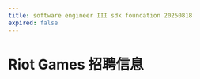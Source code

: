 ```yaml
---
title: software engineer III sdk foundation 20250818
expired: false
---
```


# Riot Games 招聘信息

<JobPostingTable job-posting-json-path="riot-games/data/software-engineer-III-20250818" />